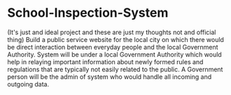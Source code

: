 # School-Inspection-System
(It's just and ideal project and these are just my thoughts not and official thing) Build a public service website for the local city on which there would be direct interaction between everyday people and the local Government Authority. System will be under a local Government Authority which would help in relaying important information about newly formed rules and regulations that are typically not easily related to the public. A Government person will be the admin of system who would handle all incoming and outgoing data.
